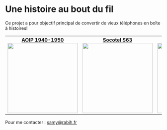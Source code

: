 # Une histoire au bout du fil

Ce projet a pour objectif principal de convertir de vieux téléphones en boîte à histoires!
<table width="100%" align="center">
    <tr>
      <td width="33%" valign="top" align="center"><a href="Boite_a_histoires_AOIP/README.md"><strong>AOIP 1940-1950</strong><br /><img src="https://user-images.githubusercontent.com/1282106/129452034-c55ad1a5-5f9b-4c79-a58a-9e0bbab8d801.jpg" height="225" /></a></td>
      <td width="33%" valign="top" align="center"><a href="Boite_a_histoires_S63/README.md"><strong>Socotel S63</strong><br />
        <img src="https://user-images.githubusercontent.com/1282106/144014466-de22c6db-30d0-470b-b444-1885433b99f5.png"  height="225" /></a>
      </td>
      <td width="33%" valign="top" align="center"><a href="Boite_a_histoires_U43/README.md"><strong>Ericsson U43</strong><br /><img src="https://user-images.githubusercontent.com/1282106/149672898-92151184-353d-4b62-b923-86ea2b3fc8f1.jpeg"  height="225" /></a></td>
  </tr>
</table>

Pour me contacter : samy@rabih.fr
